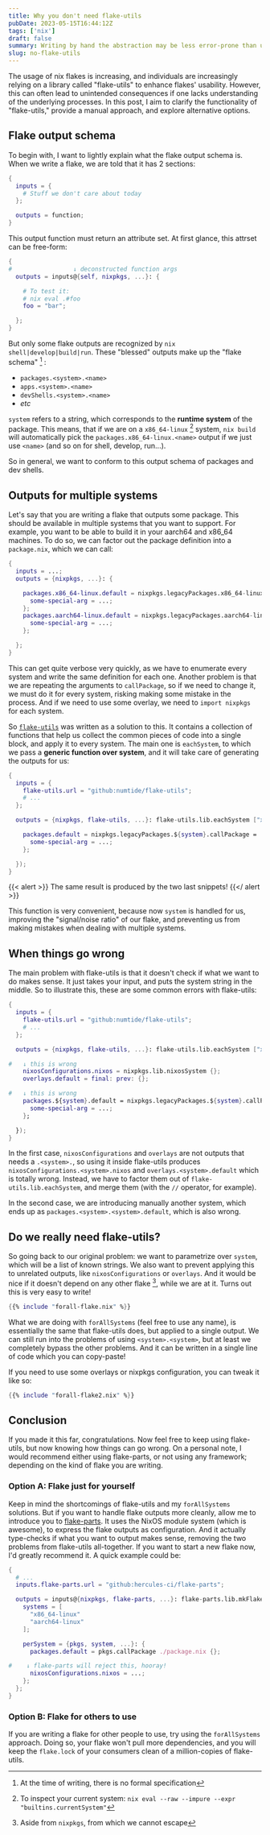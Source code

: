 ```yaml
---
title: Why you don't need flake-utils
pubDate: 2023-05-15T16:44:12Z
tags: ['nix']
draft: false
summary: Writing by hand the abstraction may be less error-prone than using this popular abstaction library.
slug: no-flake-utils
---
```


The usage of nix flakes is increasing, and individuals are increasingly relying on a library called "flake-utils" to enhance flakes' usability. However, this can often lead to unintended consequences if one lacks understanding of the underlying processes. In this post, I aim to clarify the functionality of "flake-utils," provide a manual approach, and explore alternative options.

## Flake output schema

To begin with, I want to lightly explain what the flake output schema is. When we write a flake, we are told that it has 2 sections:

```nix
{
  inputs = {
    # Stuff we don't care about today
  };

  outputs = function;
}
```

This output function must return an attribute set. At first glance, this attrset can be free-form:
```nix
{
#                 ↓ deconstructed function args
  outputs = inputs@{self, nixpkgs, ...}: {

    # To test it:
    # nix eval .#foo
    foo = "bar";

  };
}
```

But only some flake outputs are recognized by `nix shell|develop|build|run`.
These "blessed" outputs make up the "flake schema" [^1] :

- `packages.<system>.<name>`
- `apps.<system>.<name>`
- `devShells.<system>.<name>`
- *etc*

`system` refers to a string, which corresponds to the **runtime system** of the package. This means, that if we are on a `x86_64-linux` [^2] system, `nix build` will automatically pick the `packages.x86_64-linux.<name>` output if we just use `<name>` (and so on for shell, develop, run...).

So in general, we want to conform to this output schema of packages and dev shells.


## Outputs for multiple systems

Let's say that you are writing a flake that outputs some package. This should be available in multiple systems that you want to support. For example, you want to be able to build it in your aarch64 and x86_64 machines. To do so, we can factor out the package definition into a `package.nix`, which we can call:

```nix
{
  inputs = ...;
  outputs = {nixpkgs, ...}: {

    packages.x86_64-linux.default = nixpkgs.legacyPackages.x86_64-linux.callPackage ./package.nix {
      some-special-arg = ...;
    };
    packages.aarch64-linux.default = nixpkgs.legacyPackages.aarch64-linux.callPackage ./package.nix {
      some-special-arg = ...;
    };

  };
}
```

This can get quite verbose very quickly, as we have to enumerate every system and write the same definition for each one.
Another problem is that we are repeating the arguments to `callPackage`, so if we need to change it, we must do it for every system, risking making some mistake in the process. And if we need to use some overlay, we need to `import nixpkgs` for each system.

So [`flake-utils`](https://github.com/numtide/flake-utils) was written as a solution to this. It contains a collection of functions that help us collect the common pieces of code into a single block, and apply it to every system. The main one is `eachSystem`, to which we pass a **generic function over system**, and it will take care of generating the outputs for us:

```nix
{
  inputs = {
    flake-utils.url = "github:numtide/flake-utils";
    # ...
  };

  outputs = {nixpkgs, flake-utils, ...}: flake-utils.lib.eachSystem ["x86_64-linux" "aarch64-linux"] (system: {

    packages.default = nixpkgs.legacyPackages.${system}.callPackage = ./package.nix {
      some-special-arg = ...;
    };

  });
}
```

{{< alert >}}
The same result is produced by the two last snippets!
{{</ alert >}}

This function is very convenient, because now `system` is handled for us, improving the "signal/noise ratio" of our flake, and preventing us from making mistakes when dealing with multiple systems.

## When things go wrong

The main problem with flake-utils is that it doesn't check if what we want to do makes sense. It just takes your input, and puts the system string in the middle. So to illustrate this, these are some common errors with flake-utils:

```nix
{
  inputs = {
    flake-utils.url = "github:numtide/flake-utils";
    # ...
  };

  outputs = {nixpkgs, flake-utils, ...}: flake-utils.lib.eachSystem ["x86_64-linux" "aarch64-linux"] (system: {

#   ↓ this is wrong
    nixosConfigurations.nixos = nixpkgs.lib.nixosSystem {};
    overlays.default = final: prev: {};

#   ↓ this is wrong
    packages.${system}.default = nixpkgs.legacyPackages.${system}.callPackage = ./pacakge.nix {
      some-special-arg = ...;
    };

  });
}
```

In the first case, `nixosConfigurations` and `overlays` are not outputs that needs a `.<system>.`, so using it inside flake-utils produces `nixosConfigurations.<system>.nixos` and `overlays.<system>.default` which is totally wrong. Instead, we have to factor them out of `flake-utils.lib.eachSystem`, and merge them (with the `//` operator, for example).

In the second case, we are introducing manually another system, which ends up as `packages.<system>.<system>.default`, which is also wrong.

## Do we really need flake-utils?

So going back to our original problem: we want to parametrize over `system`, which will be a list of known strings. We also want to prevent applying this to unrelated outputs, like `nixosConfigurations` or `overlays`. And it would be nice if it doesn't depend on any other flake [^3], while we are at it. Turns out this is very easy to write!

```nix
{{% include "forall-flake.nix" %}}
```

What we are doing with `forAllSystems` (feel free to use any name), is essentially the same that flake-utils does, but applied to a single output. We can still run into the problems of using `<system>.<system>`, but at least we completely bypass the other problems. And it can be written in a single line of code which you can copy-paste!

If you need to use some overlays or nixpkgs configuration, you can tweak it like so:

```nix
{{% include "forall-flake2.nix" %}}
```

## Conclusion

If you made it this far, congratulations. Now feel free to keep using flake-utils, but now knowing how things can go wrong. On a personal note, I would recommend either using flake-parts, or not using any framework; depending on the kind of flake you are writing.


### Option A: Flake just for yourself

Keep in mind the shortcomings of flake-utils and my `forAllSystems` solutions. But if you want to handle flake outputs more cleanly, allow me to introduce you to [flake-parts](https://github.com/hercules-ci/flake-parts). It uses the NixOS module system (which is awesome), to express the flake outputs as configuration. And it actually type-checks if what you want to output makes sense, removing the two problems from flake-utils all-together. If you want to start a new flake now, I'd greatly recommend it. A quick example could be:

```nix
{
  # ...
  inputs.flake-parts.url = "github:hercules-ci/flake-parts";

  outputs = inputs@{nixpkgs, flake-parts, ...}: flake-parts.lib.mkFlake {inherit inputs;} {
    systems = [
      "x86_64-linux"
      "aarch64-linux"
    ];

    perSystem = {pkgs, system, ...}: {
      packages.default = pkgs.callPackage ./package.nix {};

#    ↓ flake-parts will reject this, hooray!
      nixosConfigurations.nixos = ...;
    };
  };
}
```

### Option B: Flake for others to use

If you are writing a flake for other people to use, try using the `forAllSystems` approach. Doing so, your flake won't pull more dependencies, and you will keep the `flake.lock` of your consumers clean of a million-copies of flake-utils.


[^1]: At the time of writing, there is no formal specification
[^2]: To inspect your current system: `nix eval --raw --impure --expr "builtins.currentSystem"`
[^3]: Aside from `nixpkgs`, from which we cannot escape
